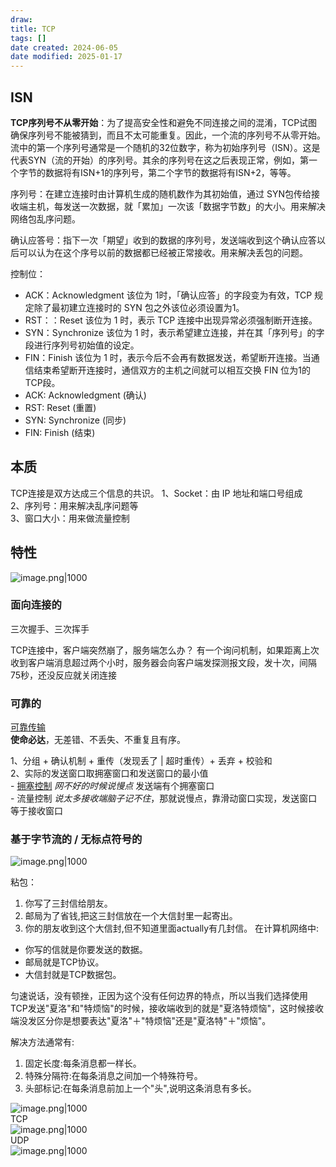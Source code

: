 ```yaml
---
draw:
title: TCP
tags: []
date created: 2024-06-05
date modified: 2025-01-17
---
```


## ISN

 **TCP序列号不从零开始**：为了提高安全性和避免不同连接之间的混淆，TCP试图确保序列号不能被猜到，而且不太可能重复。因此，一个流的序列号不从零开始。流中的第一个序列号通常是一个随机的32位数字，称为初始序列号（ISN）。这是代表SYN（流的开始）的序列号。其余的序列号在这之后表现正常，例如，第一个字节的数据将有ISN+1的序列号，第二个字节的数据将有ISN+2，等等。

序列号：在建立连接时由计算机生成的随机数作为其初始值，通过 SYN包传给接收端主机，每发送一次数据，就「累加」一次该「数据字节数」的大小。用来解决网络包乱序问题。

确认应答号：指下一次「期望」收到的数据的序列号，发送端收到这个确认应答以后可以认为在这个序号以前的数据都已经被正常接收。用来解决丢包的问题。

控制位：

- ACK：Acknowledgment 该位为 1时，「确认应答」的字段变为有效，TCP 规定除了最初建立连接时的 SYN 包之外该位必须设置为1。
- RST：：Reset 该位为 1 时，表示 TCP 连接中出现异常必须强制断开连接。
- SYN：Synchronize 该位为 1 时，表示希望建立连接，并在其「序列号」的字段进行序列号初始值的设定。
- FIN：Finish 该位为 1 时，表示今后不会再有数据发送，希望断开连接。当通信结束希望断开连接时，通信双方的主机之间就可以相互交换 FIN 位为1的TCP段。
- ACK: Acknowledgment (确认)
- RST: Reset (重置)
- SYN: Synchronize (同步)
- FIN: Finish (结束)

## 本质

TCP连接是双方达成三个信息的共识。
1、Socket：由 IP 地址和端⼝号组成  
2、序列号：⽤来解决乱序问题等  
3、窗⼝⼤⼩：⽤来做流量控制

## 特性

![image.png|1000](https://imagehosting4picgo.oss-cn-beijing.aliyuncs.com/imagehosting/fix-dir%2Fpicgo%2Fpicgo-clipboard-images%2F2024%2F09%2F21%2F18-07-27-77585d31bf89152811dccd757ea50d22-202409211807101-a218e9.png)

### 面向连接的

三次握手、三次挥手

TCP连接中，客户端突然崩了，服务端怎么办？
有一个询问机制，如果距离上次收到客户端消息超过两个小时，服务器会向客户端发探测报文段，发十次，间隔75秒，还没反应就关闭连接

### 可靠的

[可靠传输](可靠传输.md)  
**使命必达**，无差错、不丢失、不重复且有序。

1、分组 + 确认机制 + 重传（发现丢了 | 超时重传）+ 丢弃 + 校验和  
2、实际的发送窗口取拥塞窗口和发送窗口的最小值  
	- [拥塞控制](拥塞控制.md) *网不好的时候说慢点* 发送端有个拥塞窗口  
	- 流量控制 *说太多接收端脑子记不住*，那就说慢点，靠滑动窗口实现，发送窗口等于接收窗口

### 基于字节流的 / 无标点符号的

![image.png|1000](https://imagehosting4picgo.oss-cn-beijing.aliyuncs.com/imagehosting/fix-dir%2Fpicgo%2Fpicgo-clipboard-images%2F2024%2F09%2F21%2F18-08-37-909c9065f591e7c5809e7c8ac0e9d980-202409211808895-647087.png)

粘包：

1. 你写了三封信给朋友。
2. 邮局为了省钱,把这三封信放在一个大信封里一起寄出。
3. 你的朋友收到这个大信封,但不知道里面actually有几封信。
在计算机网络中:
- 你写的信就是你要发送的数据。
- 邮局就是TCP协议。
- 大信封就是TCP数据包。

匀速说话，没有顿挫，正因为这个没有任何边界的特点，所以当我们选择使用 TCP发送"夏洛"和"特烦恼"的时候，接收端收到的就是"夏洛特烦恼"，这时候接收端没发区分你是想要表达"夏洛"＋"特烦恼"还是"夏洛特"＋"烦恼"。

解决方法通常有:

1. 固定长度:每条消息都一样长。
2. 特殊分隔符:在每条消息之间加一个特殊符号。
3. 头部标记:在每条消息前加上一个"头",说明这条消息有多长。

![image.png|1000](https://imagehosting4picgo.oss-cn-beijing.aliyuncs.com/imagehosting/fix-dir%2Fpicgo%2Fpicgo-clipboard-images%2F2024%2F09%2F23%2F11-50-33-db39c931fae1dfc92061fb4cb67345d0-202409231150613-e38346.png)  
TCP  
![image.png|1000](https://imagehosting4picgo.oss-cn-beijing.aliyuncs.com/imagehosting/fix-dir%2Fpicgo%2Fpicgo-clipboard-images%2F2024%2F09%2F23%2F19-21-12-f4544ff73dbc03500d76aa8a298ae026-202409231921874-3e7688.png)  
UDP  
![image.png|1000](https://imagehosting4picgo.oss-cn-beijing.aliyuncs.com/imagehosting/fix-dir%2Fpicgo%2Fpicgo-clipboard-images%2F2024%2F09%2F23%2F19-22-28-078f6caf9c31fe593b5afbab70dab4ae-202409231922180-80c814.png)
